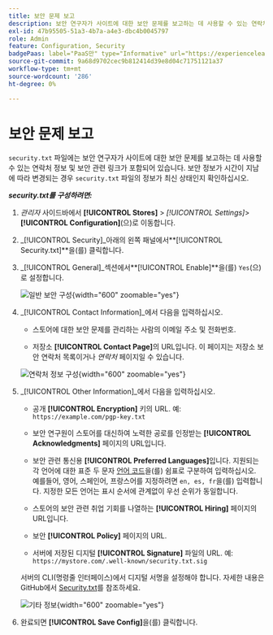 ```yaml
---
title: 보안 문제 보고
description: 보안 연구자가 사이트에 대한 보안 문제를 보고하는 데 사용할 수 있는 연락처 정보 및 보안 관련 링크를 구성하는 방법에 대해 알아봅니다.
exl-id: 47b95505-51a3-4b7a-a4e3-dbc4b0045797
role: Admin
feature: Configuration, Security
badgePaas: label="PaaS만" type="Informative" url="https://experienceleague.adobe.com/en/docs/commerce/user-guides/product-solutions" tooltip="Adobe Commerce 온 클라우드 프로젝트(Adobe 관리 PaaS 인프라) 및 온프레미스 프로젝트에만 적용됩니다."
source-git-commit: 9a68d9702cec9b812414d39e8d04c71751121a37
workflow-type: tm+mt
source-wordcount: '286'
ht-degree: 0%

---
```


# 보안 문제 보고

`security.txt` 파일에는 보안 연구자가 사이트에 대한 보안 문제를 보고하는 데 사용할 수 있는 연락처 정보 및 보안 관련 링크가 포함되어 있습니다. 보안 정보가 시간이 지남에 따라 변경되는 경우 `security.txt` 파일의 정보가 최신 상태인지 확인하십시오.

**_security.txt를 구성하려면:_**

1. _관리자_ 사이드바에서 **[!UICONTROL Stores]** > _[!UICONTROL Settings]_>**[!UICONTROL Configuration]**(으)로 이동합니다.

1. _[!UICONTROL Security]_아래의 왼쪽 패널에서&#x200B;**[!UICONTROL Security.txt]**을(를) 클릭합니다.

1. _[!UICONTROL General]_섹션에서&#x200B;**[!UICONTROL Enable]**을(를) `Yes`(으)로 설정합니다.

   ![일반 보안 구성](../configuration-reference/security/assets/txt-general.png){width="600" zoomable="yes"}

1. _[!UICONTROL Contact Information]_에서 다음을 입력하십시오.

   - 스토어에 대한 보안 문제를 관리하는 사람의 이메일 주소 및 전화번호.

   - 저장소 **[!UICONTROL Contact Page]**&#x200B;의 URL입니다. 이 페이지는 저장소 보안 연락처 목록이거나 _연락처_ 페이지일 수 있습니다.

   ![연락처 정보 구성](../configuration-reference/security/assets/txt-contact-info.png){width="600" zoomable="yes"}

1. _[!UICONTROL Other Information]_에서 다음을 입력하십시오.

   - 공개 **[!UICONTROL Encryption]** 키의 URL. 예: `https://example.com/pgp-key.txt`

   - 보안 연구원이 스토어를 대신하여 노력한 공로를 인정받는 **[!UICONTROL Acknowledgments]** 페이지의 URL입니다.

   - 보안 관련 통신용 **[!UICONTROL Preferred Languages]**&#x200B;입니다. 지원되는 각 언어에 대한 표준 두 문자 [언어 코드](https://en.wikipedia.org/wiki/List_of_ISO_639-1_codes)을(를) 쉼표로 구분하여 입력하십시오. 예를들어, 영어, 스페인어, 프랑스어를 지정하려면 `en, es, fr`을(를) 입력합니다. 지정한 모든 언어는 표시 순서에 관계없이 우선 순위가 동일합니다.

   - 스토어의 보안 관련 취업 기회를 나열하는 **[!UICONTROL Hiring]** 페이지의 URL입니다.

   - 보안 **[!UICONTROL Policy]** 페이지의 URL.

   - 서버에 저장된 디지털 **[!UICONTROL Signature]** 파일의 URL. 예: `https://mystore.com/.well-known/security.txt.sig`

   서버의 CLI(명령줄 인터페이스)에서 디지털 서명을 설정해야 합니다. 자세한 내용은 GitHub에서 [Security.txt](https://github.com/magento/security-package/blob/1.0-develop/Securitytxt/README.md)를 참조하세요.

   ![기타 정보](../configuration-reference/security/assets/txt-other-info.png){width="600" zoomable="yes"}

1. 완료되면 **[!UICONTROL Save Config]**&#x200B;을(를) 클릭합니다.
